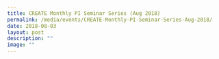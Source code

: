 ```yaml
---
title: CREATE Monthly PI Seminar Series (Aug 2018)
permalink: /media/events/CREATE-Monthly-PI-Seminar-Series-Aug-2018/
date: 2018-08-03
layout: post
description: ""
image: ""
---
```

